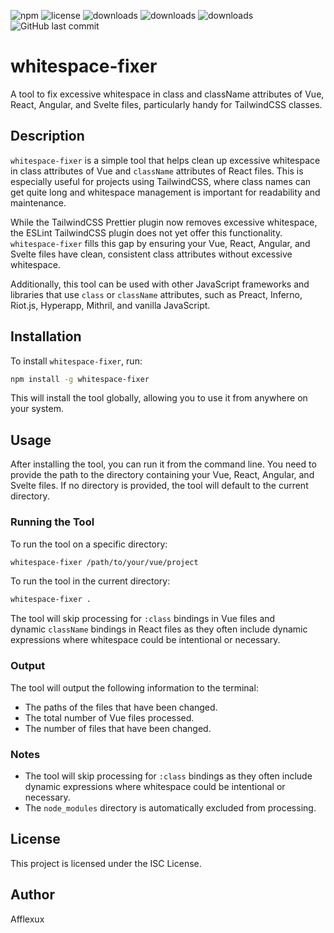 ![npm](https://img.shields.io/npm/v/whitespace-fixer)
![license](https://img.shields.io/npm/l/whitespace-fixer)
![downloads](https://img.shields.io/npm/dt/whitespace-fixer)
![downloads](https://img.shields.io/npm/dw/whitespace-fixer)
![downloads](https://img.shields.io/npm/dm/whitespace-fixer)
![GitHub last commit](https://img.shields.io/github/last-commit/afflexux/whitespace-fixer)

# whitespace-fixer

A tool to fix excessive whitespace in class and className attributes of Vue, React, Angular, and Svelte files, particularly handy for TailwindCSS classes.

## Description

`whitespace-fixer` is a simple tool that helps clean up excessive whitespace in class attributes of Vue and `className` attributes of React files. This is especially useful for projects using TailwindCSS, where class names can get quite long and whitespace management is important for readability and maintenance.

While the TailwindCSS Prettier plugin now removes excessive whitespace, the ESLint TailwindCSS plugin does not yet offer this functionality. `whitespace-fixer` fills this gap by ensuring your Vue, React, Angular, and Svelte files have clean, consistent class attributes without excessive whitespace.

Additionally, this tool can be used with other JavaScript frameworks and libraries that use `class` or `className` attributes, such as Preact, Inferno, Riot.js, Hyperapp, Mithril, and vanilla JavaScript.

## Installation

To install `whitespace-fixer`, run:

```bash
npm install -g whitespace-fixer

````
This will install the tool globally, allowing you to use it from anywhere on your system.

## Usage

After installing the tool, you can run it from the command line. You need to provide the path to the directory containing your Vue, React, Angular, and Svelte files. If no directory is provided, the tool will default to the current directory.

### Running the Tool

To run the tool on a specific directory:

```bash
whitespace-fixer /path/to/your/vue/project
````

To run the tool in the current directory:

```bash
whitespace-fixer .
````

The tool will skip processing for `:class` bindings in Vue files and dynamic `className` bindings in React files as they often include dynamic expressions where whitespace could be intentional or necessary.

### Output

The tool will output the following information to the terminal:

*   The paths of the files that have been changed.
*   The total number of Vue files processed.
*   The number of files that have been changed.

### Notes

*   The tool will skip processing for `:class` bindings as they often include dynamic expressions where whitespace could be intentional or necessary.
*   The `node_modules` directory is automatically excluded from processing.

## License

This project is licensed under the ISC License.

## Author

Afflexux
